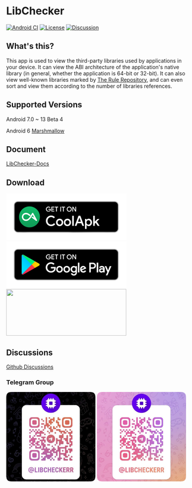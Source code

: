# LibChecker

[![Android CI](https://github.com/zhaobozhen/LibChecker/actions/workflows/android.yml/badge.svg)](https://github.com/zhaobozhen/LibChecker/actions/workflows/android.yml)
[![License](https://img.shields.io/github/license/zhaobozhen/LibChecker?label=License)](https://choosealicense.com/licenses/apache-2.0/)
[![Discussion](https://img.shields.io/badge/Telegram-Group-blue.svg?logo=telegram)](https://t.me/libcheckerr)

## What's this?
This app is used to view the third-party libraries used by applications in your device. It can view the ABI architecture of the application's native library (in general, whether the application is 64-bit or 32-bit). It can also view well-known libraries marked by [The Rule Repository](https://github.com/zhaobozhen/LibChecker-Rules), and can even sort and view them according to the number of libraries references.

## Supported Versions
Android 7.0 ~ 13 Beta 4

Android 6 [Marshmallow](https://github.com/zhaobozhen/LibChecker/tree/marshmallow)

## Document
[LibChecker-Docs](https://github.com/zhaobozhen/LibChecker-Docs)

## Download
[<img src="/source/coolapk-badge.png" width="323" height="125" />](https://www.coolapk.com/apk/com.absinthe.libchecker)
[<img src="/source/google-play-badge.png" width="323" height="125" />](https://play.google.com/store/apps/details?id=com.absinthe.libchecker)
[<img src="https://fdroid.gitlab.io/artwork/badge/get-it-on.png" width="323" height="125" />](https://f-droid.org/packages/com.absinthe.libchecker/)

## Discussions
[Github Discussions](https://github.com/zhaobozhen/LibChecker/discussions)

### Telegram Group
<img src="/source/tg_group_dark.png#gh-dark-mode-only" width="240" height="240" />
<img src="/source/tg_group_light.png#gh-light-mode-only" width="240" height="240" />
